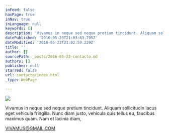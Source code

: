 ```yaml
---
inFeed: false
hasPage: true
inNav: true
inLanguage: null
keywords: []
description: 'Vivamus in neque sed neque pretium tincidunt. Aliquam sollicitudin lacus eget vehicula fringilla. Nunc diam justo, vehicula quis tellus eu, faucibus maximus quam. Nam et lacinia diam,'
datePublished: '2016-05-23T21:03:03.795Z'
dateModified: '2016-05-23T21:02:59.229Z'
title: ''
author: []
sourcePath: _posts/2016-05-23-contacto.md
authors: []
publisher: null
starred: false
url: contacto/index.html
_type: WebPage

---
```

![](https://the-grid-user-content.s3-us-west-2.amazonaws.com/9d36b42b-63e7-48b8-a190-6106258b3a2a.jpg)

Vivamus in neque sed neque pretium tincidunt. Aliquam sollicitudin lacus eget vehicula fringilla. Nunc diam justo, vehicula quis tellus eu, faucibus maximus quam. Nam et lacinia diam,

VIVAMUS@GMAIL.COM